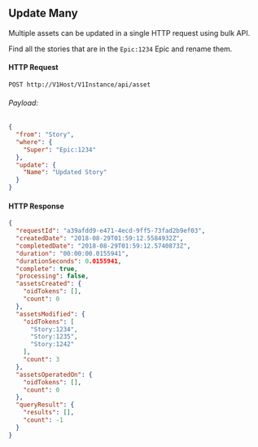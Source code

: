 ## Update Many

Multiple assets can be updated in a single HTTP request using bulk API.

Find all the stories that are in the `Epic:1234` Epic and rename them.

#### HTTP Request

`POST http://V1Host/V1Instance/api/asset`

###### Payload:
```json
{
  "from": "Story",
  "where": {
    "Super": "Epic:1234"
  },
  "update": {
    "Name": "Updated Story"
  }
}
```

#### HTTP Response

```json
{
  "requestId": "a39afdd9-e471-4ecd-9ff5-73fad2b9ef03",
  "createdDate": "2018-08-29T01:59:12.5584932Z",
  "completedDate": "2018-08-29T01:59:12.5740873Z",
  "duration": "00:00:00.0155941",
  "durationSeconds": 0.0155941,
  "complete": true,
  "processing": false,
  "assetsCreated": {
    "oidTokens": [],
    "count": 0
  },
  "assetsModified": {
    "oidTokens": [
      "Story:1234",
      "Story:1235",
      "Story:1242"
    ],
    "count": 3
  },
  "assetsOperatedOn": {
    "oidTokens": [],
    "count": 0
  },
  "queryResult": {
    "results": [],
    "count": -1
  }
}
```